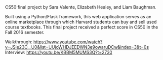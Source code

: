 CS50 final project by Sara Valente, Elizabeth Healey, and Liam Baughman.

Built using a Python/Flask framework, this web application serves as an online marketplace through which Harvard students can buy and sell used course textbooks. This final project received a perfect score in CS50 in the Fall 2016 semester.

Walkthrough: https://www.youtube.com/watch?v=JSle23C__U0&list=UUjoWHDJEEDWN3e9owaruDCw&index=3&t=0s <br>
Interview: https://youtu.be/KBBM5MUMS3Q?t=2730
